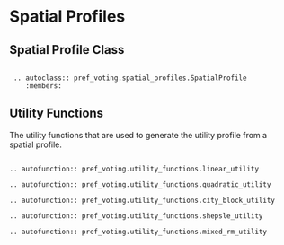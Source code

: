 Spatial Profiles
=======================================


## Spatial Profile Class

```{eval-rst}

 .. autoclass:: pref_voting.spatial_profiles.SpatialProfile
    :members: 

```

## Utility Functions

The utility functions that are used to generate the utility profile from a spatial profile. 


```{eval-rst}

.. autofunction:: pref_voting.utility_functions.linear_utility

.. autofunction:: pref_voting.utility_functions.quadratic_utility

.. autofunction:: pref_voting.utility_functions.city_block_utility

.. autofunction:: pref_voting.utility_functions.shepsle_utility

.. autofunction:: pref_voting.utility_functions.mixed_rm_utility


```

